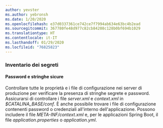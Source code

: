 ```yaml
---
author: yevster
ms.author: yebronsh
ms.date: 1/20/2020
ms.openlocfilehash: e37d0337361ce742ce7f7994ab634e63bc4b2ead
ms.sourcegitcommit: 367780fe48d977c82cb84208c128b0bf694b1029
ms.translationtype: HT
ms.contentlocale: it-IT
ms.lasthandoff: 01/29/2020
ms.locfileid: "76825823"
---
```

### <a name="inventory-secrets"></a>Inventario dei segreti

#### <a name="passwords-and-secure-strings"></a>Password e stringhe sicure

Controllare tutte le proprietà e i file di configurazione nei server di produzione per verificare la presenza di stringhe segrete e password. Assicurarsi di controllare i file *server.xml* e *context.xml* in *$CATALINA_BASE/conf*. È anche possibile trovare i file di configurazione contenenti password o credenziali all'interno dell'applicazione. Possono includere il file *META-INF/context.xml* e, per le applicazioni Spring Boot, il file *application.properties* o *application.yml*.
